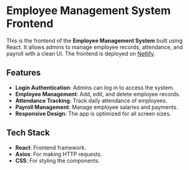 # Employee Management System Frontend

This is the frontend of the **Employee Management System** built using React. It allows admins to manage employee records, attendance, and payroll with a clean UI. The frontend is deployed on [Netlify](https://employee-management-kunal.netlify.app/).

## Features

- **Login Authentication**: Admins can log in to access the system.
- **Employee Management**: Add, edit, and delete employee records.
- **Attendance Tracking**: Track daily attendance of employees.
- **Payroll Management**: Manage employee salaries and payments.
- **Responsive Design**: The app is optimized for all screen sizes.
  
## Tech Stack

- **React**: Frontend framework.
- **Axios**: For making HTTP requests.
- **CSS**: For styling the components.
